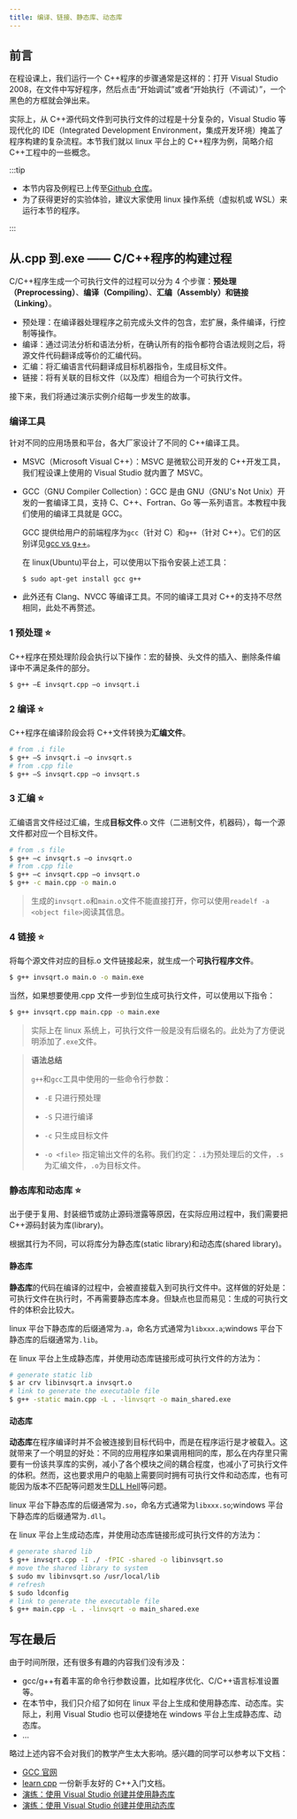 ```yaml
---
title: 编译、链接、静态库、动态库
---
```


## 前言

在程设课上，我们运行一个 C++程序的步骤通常是这样的：打开 Visual Studio 2008，在文件中写好程序，然后点击“开始调试”或者“开始执行（不调试）”，一个黑色的方框就会弹出来。

实际上，从 C++源代码文件到可执行文件的过程是十分复杂的，Visual Studio 等现代化的 IDE（Integrated Development Environment，集成开发环境）掩盖了程序构建的复杂流程。本节我们就以 linux 平台上的 C++程序为例，简略介绍 C++工程中的一些概念。

:::tip

- 本节内容及例程已上传至[Github 仓库](https://github.com/birdx-007/Cpp-tutorial/tree/master/Compile)。
- 为了获得更好的实验体验，建议大家使用 linux 操作系统（虚拟机或 WSL）来运行本节的程序。

:::

## 从.cpp 到.exe —— C/C++程序的构建过程

C/C++程序生成一个可执行文件的过程可以分为 4 个步骤：**预处理（Preprocessing）**、**编译（Compiling）**、**汇编（Assembly）**和**链接（Linking）**。

- 预处理：在编译器处理程序之前完成头文件的包含，宏扩展，条件编译，行控制等操作。
- 编译：通过词法分析和语法分析，在确认所有的指令都符合语法规则之后，将源文件代码翻译成等价的汇编代码。
- 汇编：将汇编语言代码翻译成目标机器指令，生成目标文件。
- 链接：将有关联的目标文件（以及库）相组合为一个可执行文件。

接下来，我们将通过演示实例介绍每一步发生的故事。

### 编译工具

针对不同的应用场景和平台，各大厂家设计了不同的 C++编译工具。

- MSVC（Microsoft Visual C++）：MSVC 是微软公司开发的 C++开发工具，我们程设课上使用的 Visual Studio 就内置了 MSVC。

- GCC（GNU Compiler Collection）：GCC 是由 GNU（GNU's Not Unix）开发的一套编译工具，支持 C、C++、Fortran、Go 等一系列语言。本教程中我们使用的编译工具就是 GCC。

  GCC 提供给用户的前端程序为`gcc`（针对 C）和`g++`（针对 C++）。它们的区别详见[gcc vs g++](https://stackoverflow.com/questions/172587/what-is-the-difference-between-g-and-gcc)。

  在 linux(Ubuntu)平台上，可以使用以下指令安装上述工具：

  ```bash
  $ sudo apt-get install gcc g++
  ```

- 此外还有 Clang、NVCC 等编译工具。不同的编译工具对 C++的支持不尽然相同，此处不再赘述。

### 1 预处理 ⭐

C++程序在预处理阶段会执行以下操作：宏的替换、头文件的插入、删除条件编译中不满足条件的部分。

```bash
$ g++ –E invsqrt.cpp –o invsqrt.i
```

### 2 编译 ⭐

C++程序在编译阶段会将 C++文件转换为**汇编文件**。

```bash
# from .i file
$ g++ –S invsqrt.i –o invsqrt.s
# from .cpp file
$ g++ –S invsqrt.cpp –o invsqrt.s
```

### 3 汇编 ⭐

汇编语言文件经过汇编，生成**目标文件**.o 文件（二进制文件，机器码），每一个源文件都对应一个目标文件。

```bash
# from .s file
$ g++ –c invsqrt.s –o invsqrt.o
# from .cpp file
$ g++ –c invsqrt.cpp –o invsqrt.o
$ g++ -c main.cpp -o main.o
```

> 生成的`invsqrt.o`和`main.o`文件不能直接打开，你可以使用`readelf -a <object file>`阅读其信息。

### 4 链接 ⭐

将每个源文件对应的目标.o 文件链接起来，就生成一个**可执行程序文件**。

```bash
$ g++ invsqrt.o main.o -o main.exe
```

当然，如果想要使用.cpp 文件一步到位生成可执行文件，可以使用以下指令：

```bash
$ g++ invsqrt.cpp main.cpp -o main.exe
```

> 实际上在 linux 系统上，可执行文件一般是没有后缀名的。此处为了方便说明添加了`.exe`文件。

> **语法总结**
>
> `g++`和`gcc`工具中使用的一些命令行参数：
>
> - `-E` 只进行预处理
>
> - `-S` 只进行编译
>
> - `-c` 只生成目标文件
>
> - `-o <file>` 指定输出文件的名称。我们约定：`.i`为预处理后的文件，`.s`为汇编文件，`.o`为目标文件。

### 静态库和动态库 ⭐

出于便于复用、封装细节或防止源码泄露等原因，在实际应用过程中，我们需要把 C++源码封装为库(library)。

根据其行为不同，可以将库分为静态库(static library)和动态库(shared library)。

#### 静态库

**静态库**的代码在编译的过程中，会被直接载入到可执行文件中。这样做的好处是：可执行文件在执行时，不再需要静态库本身。但缺点也显而易见：生成的可执行文件的体积会比较大。

linux 平台下静态库的后缀通常为`.a`，命名方式通常为`libxxx.a`;windows 平台下静态库的后缀通常为`.lib`。

在 linux 平台上生成静态库，并使用动态库链接形成可执行文件的方法为：

```bash
# generate static lib
$ ar crv libinvsqrt.a invsqrt.o
# link to generate the executable file
$ g++ -static main.cpp -L . -linvsqrt -o main_shared.exe
```

#### 动态库

**动态库**在程序编译时并不会被连接到目标代码中，而是在程序运行是才被载入。这就带来了一个明显的好处：不同的应用程序如果调用相同的库，那么在内存里只需要有一份该共享库的实例，减小了各个模块之间的耦合程度，也减小了可执行文件的体积。然而，这也要求用户的电脑上需要同时拥有可执行文件和动态库，也有可能因为版本不匹配等问题发生[DLL Hell](https://en.wikipedia.org/wiki/DLL_Hell)等问题。

linux 平台下静态库的后缀通常为`.so`，命名方式通常为`libxxx.so`;windows 平台下静态库的后缀通常为`.dll`。

在 linux 平台上生成动态库，并使用动态库链接形成可执行文件的方法为：

```bash
# generate shared lib
$ g++ invsqrt.cpp -I ./ -fPIC -shared -o libinvsqrt.so
# move the shared library to system
$ sudo mv libinvsqrt.so /usr/local/lib
# refresh
$ sudo ldconfig
# link to generate the executable file
$ g++ main.cpp -L . -linvsqrt -o main_shared.exe
```

## 写在最后

由于时间所限，还有很多有趣的内容我们没有涉及：

- gcc/g++有着丰富的命令行参数设置，比如程序优化、C/C++语言标准设置等。
- 在本节中，我们只介绍了如何在 linux 平台上生成和使用静态库、动态库。实际上，利用 Visual Studio 也可以便捷地在 windows 平台上生成静态库、动态库。
- ...

略过上述内容不会对我们的教学产生太大影响。感兴趣的同学可以参考以下文档：

- [GCC 官网](https://gcc.gnu.org/)
- [learn cpp](https://www.learncpp.com/) 一份新手友好的 C++入门文档。
- [演练：使用 Visual Studio 创建并使用静态库](https://docs.microsoft.com/zh-cn/cpp/build/walkthrough-creating-and-using-a-static-library-cpp?view=msvc-170)
- [演练：使用 Visual Studio 创建并使用动态库](https://docs.microsoft.com/zh-cn/cpp/build/walkthrough-creating-and-using-a-dynamic-link-library-cpp?view=msvc-170)
